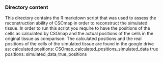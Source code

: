 ### Directory content

This directory contains the R markdown script that was used to assess the reconstruction ability of CSOmap in order to reconstruct the simulated tissue. In order to run this script you require to have the positions of the cells as calculated by CSOmap and the actual positions of the cells in the original tissue as comparison. The calculated positions and the real positions of the cells of the simulated tissue are found in the google drive as: 
calculated positions: CSOmap_calculated_positions_simulated_data 
true positions: simulated_data_true_positions

